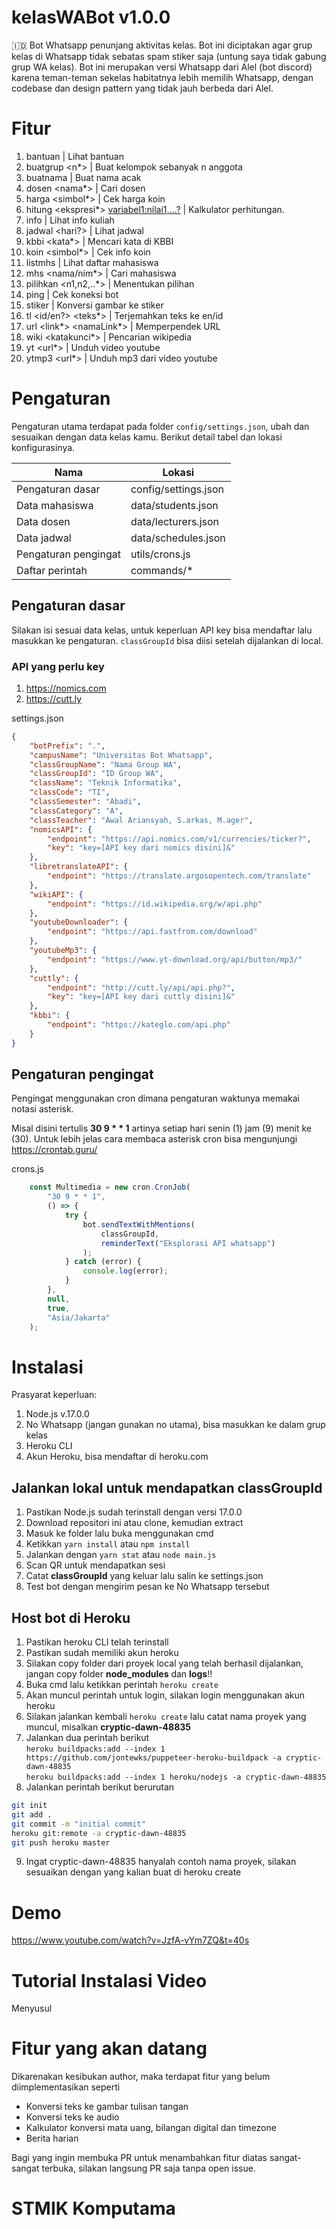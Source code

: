 # kelasWABot v1.0.0
🇮🇩 Bot Whatsapp penunjang aktivitas kelas. Bot ini diciptakan agar grup kelas di Whatsapp tidak sebatas spam stiker saja (untung saya tidak gabung grup WA kelas).
Bot ini merupakan versi Whatsapp dari Alel (bot discord) karena teman-teman sekelas habitatnya lebih memilih Whatsapp, dengan codebase dan design pattern yang tidak jauh berbeda dari Alel.

# Fitur

1. bantuan | Lihat bantuan
2. buatgrup <n*> | Buat kelompok sebanyak n anggota
3. buatnama | Buat nama acak
4. dosen <nama*> | Cari dosen
5. harga <simbol*> | Cek harga koin
6. hitung <ekspresi*> <variabel1:nilai1,...?> | Kalkulator perhitungan.
7. info | Lihat info kuliah
8. jadwal <hari?> | Lihat jadwal
9. kbbi <kata*> | Mencari kata di KBBI
10. koin <simbol*> | Cek info koin
11. listmhs | Lihat daftar mahasiswa
12. mhs <nama/nim*> | Cari mahasiswa
13. pilihkan <n1,n2,..*> | Menentukan pilihan
14. ping | Cek koneksi bot
15. stiker | Konversi gambar ke stiker
16. tl <id/en?> <teks*> | Terjemahkan teks ke en/id
17. url <link*> <namaLink*> | Memperpendek URL
18. wiki <katakunci*> | Pencarian wikipedia
19. yt <url*> | Unduh video youtube
20. ytmp3 <url*> | Unduh mp3 dari video youtube

# Pengaturan
Pengaturan utama terdapat pada folder `config/settings.json`, ubah dan sesuaikan dengan data kelas kamu. Berikut detail tabel dan lokasi konfigurasinya.

| Nama                 | Lokasi               |
|----------------------|----------------------|
| Pengaturan dasar     | config/settings.json |
| Data mahasiswa       | data/students.json   |
| Data dosen           | data/lecturers.json  |
| Data jadwal          | data/schedules.json  |
| Pengaturan pengingat | utils/crons.js       |
| Daftar perintah      | commands/*           |

## Pengaturan dasar

Silakan isi sesuai data kelas, untuk keperluan API key bisa mendaftar lalu masukkan ke pengaturan. `classGroupId` bisa diisi setelah dijalankan di local.

### API yang perlu key
1. https://nomics.com
2. https://cutt.ly

settings.json
```json
{
	"botPrefix": ".",
	"campusName": "Universitas Bot Whatsapp",
	"classGroupName": "Nama Group WA",
	"classGroupId": "ID Group WA",
	"className": "Teknik Informatika",
	"classCode": "TI",
	"classSemester": "Abadi",
	"classCategory": "A",
	"classTeacher": "Awal Ariansyah, S.arkas, M.ager",
	"nomicsAPI": {
		"endpoint": "https://api.nomics.com/v1/currencies/ticker?",
		"key": "key=[API key dari nomics disini]&"
	},
	"libretranslateAPI": {
		"endpoint": "https://translate.argosopentech.com/translate"
	},
	"wikiAPI": {
		"endpoint": "https://id.wikipedia.org/w/api.php"
	},
	"youtubeDownloader": {
		"endpoint": "https://api.fastfrom.com/download"
	},
	"youtubeMp3": {
		"endpoint": "https://www.yt-download.org/api/button/mp3/"
	},
	"cuttly": {
		"endpoint": "http://cutt.ly/api/api.php?",
		"key": "key=[API key dari cuttly disini]&"
	},
	"kbbi": {
		"endpoint": "https://kateglo.com/api.php"
	}
}
```

## Pengaturan pengingat
Pengingat menggunakan cron dimana pengaturan waktunya memakai notasi asterisk.

Misal disini tertulis **30 9 * * 1** artinya setiap hari senin (1) jam (9) menit ke (30). Untuk lebih jelas cara membaca asterisk cron bisa mengunjungi https://crontab.guru/

crons.js
```js
	const Multimedia = new cron.CronJob(
		"30 9 * * 1",
		() => {
			try {
				bot.sendTextWithMentions(
					classGroupId,
					reminderText("Eksplorasi API whatsapp")
				);
			} catch (error) {
				console.log(error);
			}
		},
		null,
		true,
		"Asia/Jakarta"
	);
```

# Instalasi
Prasyarat keperluan:
1. Node.js v.17.0.0
2. No Whatsapp (jangan gunakan no utama), bisa masukkan ke dalam grup kelas
3. Heroku CLI
4. Akun Heroku, bisa mendaftar di heroku.com

## Jalankan lokal untuk mendapatkan classGroupId
1. Pastikan Node.js sudah terinstall dengan versi 17.0.0
2. Download repositori ini atau clone, kemudian extract
3. Masuk ke folder lalu buka menggunakan cmd
4. Ketikkan `yarn install` atau `npm install`
5. Jalankan dengan `yarn stat` atau `node main.js`
6. Scan QR untuk mendapatkan sesi
7. Catat **classGroupId** yang keluar lalu salin ke settings.json
8. Test bot dengan mengirim pesan ke No Whatsapp tersebut

## Host bot di Heroku
1. Pastikan heroku CLI telah terinstall
2. Pastikan sudah memiliki akun heroku
3. Silakan copy folder dari proyek local yang telah berhasil dijalankan, jangan copy folder **node_modules** dan **logs**!!
4. Buka cmd lalu ketikkan perintah `heroku create`
5. Akan muncul perintah untuk login, silakan login menggunakan akun heroku
6. Silakan jalankan kembali `heroku create` lalu catat nama proyek yang muncul, misalkan **cryptic-dawn-48835**
7. Jalankan dua perintah berikut\
`heroku buildpacks:add --index 1 https://github.com/jontewks/puppeteer-heroku-buildpack -a cryptic-dawn-48835`\
`heroku buildpacks:add --index 1 heroku/nodejs -a cryptic-dawn-48835`
8. Jalankan perintah berikut berurutan
```bash
git init
git add .
git commit -m "initial commit"
heroku git:remote -a cryptic-dawn-48835
git push heroku master
```
9. Ingat cryptic-dawn-48835 hanyalah contoh nama proyek, silakan sesuaikan dengan yang kalian buat di heroku create

# Demo
https://www.youtube.com/watch?v=JzfA-vYm7ZQ&t=40s

# Tutorial Instalasi Video
Menyusul

# Fitur yang akan datang
Dikarenakan kesibukan author, maka terdapat fitur yang belum diimplementasikan seperti

- Konversi teks ke gambar tulisan tangan
- Konversi teks ke audio
- Kalkulator konversi mata uang, bilangan digital dan timezone
- Berita harian

Bagi yang ingin membuka PR untuk menambahkan fitur diatas sangat-sangat terbuka, silakan langsung PR saja tanpa open issue.

# STMIK Komputama
